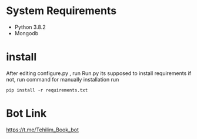 # System Requirements

* Python 3.8.2
* Mongodb

# install

After editing configure.py , run Run.py
its supposed to install requirements if not, run command for manually installation
run
```
pip install -r requirements.txt 
```
 



# Bot Link

 https://t.me/Tehilim_Book_bot



